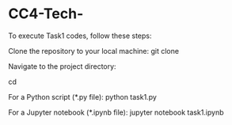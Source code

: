 # CC4-Tech-

To execute Task1 codes, follow these steps:

Clone the repository to your local machine:
git clone [<repository URL>](https://github.com/Keefetgy/CC4-Tech-Assessment.git)

Navigate to the project directory:

cd <project directory>

For a Python script (*.py file):
python task1.py

For a Jupyter notebook (*.ipynb file):
jupyter notebook task1.ipynb

